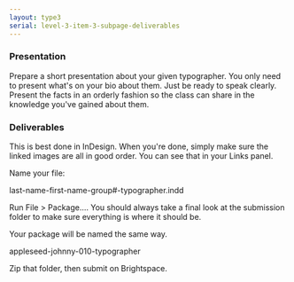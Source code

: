 ```yaml
---
layout: type3
serial: level-3-item-3-subpage-deliverables
---
```

### Presentation

Prepare a short presentation about your given typographer. You only need to present what's on your bio about them. Just be ready to speak clearly. Present the facts in an orderly fashion so the class can share in the knowledge you've gained about them.

### Deliverables

This is best done in InDesign. When you're done, simply make sure the linked images are all in good order. You can see that in your Links panel.

Name your file:

<span class="bold">last-name-first-name-group#-typographer.indd</span>

Run <span class="command">File > Package...</span>. You should always take a final look at the submission folder to make sure everything is where it should be.

Your package will be named the same way.

<span class="bold">appleseed-johnny-010-typographer</span>


Zip that folder, then submit on Brightspace.